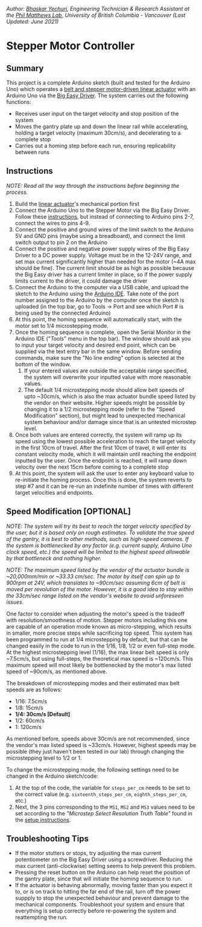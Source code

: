 _Author: [Bhaskar Yechuri](bhaskar.yechuri@gmail.com), Engineering Technician & Research Assistant at the [Phil Matthews Lab](http://www.matthewslab.zoology.ubc.ca/index.html), University of British Columbia - Vancouver (Last Updated: June 2021)_


# Stepper Motor Controller

## Summary

This project is a complete Arduino sketch (built and tested for the Arduino Uno) which operates a [belt and stepper motor-driven linear actuator](https://openbuildspartstore.com/v-slot-nema-17-linear-actuator-bundle-belt-driven/) with an Arduino Uno via the [Big Easy Driver](https://www.sparkfun.com/products/12859). The system carries out the following functions:

* Receives user input on the target velocity and stop position of the system
* Moves the gantry plate up and down the linear rail while accelerating, holding a target velocity (maximum 30cm/s), and decelerating to a complete stop
* Carries out a homing step before each run, ensuring replicability between runs


## Instructions

_NOTE: Read all the way through the instructions before beginning the process._

1. Build the [linear actuator](https://openbuildspartstore.com/v-slot-nema-17-linear-actuator-bundle-belt-driven/)'s mechanical portion first 
2. Connect the Arduino Uno to the Stepper Motor via the Big Easy Driver. Follow these [instructions](https://learn.sparkfun.com/tutorials/big-easy-driver-hookup-guide?_ga=2.116967247.876811756.1622225245-1078570728.1616535972), but instead of connecting to Arduino pins 2-7, connect the wires to pins 4-9.
3. Connect the positive and ground wires of the limit switch to the Arduino 5V and GND pins (maybe using a breadboard), and connect the limit switch output to pin 2 on the Arduino
4. Connect the positive and negative power supply wires of the Big Easy Driver to a DC power supply. Voltage must be in the 12-24V range, and set max current significantly higher than needed for the motor (~4A max should be fine). The current limit should be as high as possible because the Big Easy driver has a current limiter in place, so if the power supply limits current to the driver, it could damage the driver
5. Connect the Arduino to the computer via a USB cable, and upload the sketch to the Arduino using the [Arduino IDE](https://www.arduino.cc/en/software). Take note of the port number assigned to the Arduino by the computer once the sketch is uploaded (in the top bar, go to Tools -> Port and see which Port # is being used by the connected Arduino)
6. At this point, the homing sequence will automatically start, with the motor set to 1/4 microstepping mode. 
7. Once the homing sequence is complete, open the Serial Monitor in the Arduino IDE ("_Tools_" menu in the top bar). The window should ask you to input your target velocity and desired end point, which can be supplied via the text entry bar in the same window. Before sending commands, make sure the "No line ending" option is selected at the bottom of the window.
    1. If your entered values are outside the acceptable range specified, the system will overwrite your inputted value with more reasonable values.
    2. The default 1/4 microstepping mode should allow belt speeds of upto ~30cm/s, which is also the max actuator bundle speed listed by the vendor on their website. Higher speeds might be possible by changing it to a 1/2 microstepping mode (refer to the "Speed Modification" section), but might lead to unexpected mechanical system behaviour and/or damage since that is an untested microstep level.
7. Once both values are entered correctly, the system will ramp up its speed using the lowest possible acceleration to reach the target velocity in the first 10cm of travel. After the first 10cm of travel, it will enter its constant velocity mode, which it will maintain until reaching the endpoint inputted by the user. Once the endpoint is reached, it will ramp down velocity over the next 15cm before coming to a complete stop
8. At this point, the system will ask the user to enter any keyboard value to re-initiate the homing process. Once this is done, the system reverts to step #7 and it can be re-run an indefinite number of times with different target velocities and endpoints.

## Speed Modification [OPTIONAL]

_NOTE: The system will try its best to reach the target velocity specified by the user, but it is based only on rough estimates. To validate the true speed of the gantry, it is best to other methods, such as high-speed cameras. If the system is bottlenecked by any factor (e.g. current supply, Arduino Uno clock speed, etc.) the speed will be limited to the highest speed allowable by that bottleneck and nothing higher._

_NOTE: The maximum speed listed by the vendor of the actuator bundle is ~20,000mm/min or ~33.33 cm/sec. The motor by itself can spin up to 900rpm at 24V, which translates to ~90cm/sec assuming 6cm of belt is moved per revolution of the motor. However, it is a good idea to stay within the 33cm/sec range listed on the vendor's website to avoid unforeseen issues._


One factor to consider when adjusting the motor's speed is the tradeoff with resolution/smoothness of motion. Stepper motors including this one are capable of an operation mode known as micro-stepping, which results in smaller, more precise steps while sacrificing top speed. This system has been programmed to run at 1/4 microstepping by default, but that can be changed easily in the code to run in the 1/16, 1/8, 1/2 or even full-step mode. At the highest microstepping level (1/16), the max linear belt speed is only ~7.5cm/s, but using full-steps, the theoretical max speed is ~120cm/s. This maximum speed will most likely be bottlenecked by the motor's max listed speed of ~90cm/s, as mentioned above. 

The breakdown of microstepping modes and their estimated max belt speeds are as follows:
* 1/16: 7.5cm/s
* 1/8: 15cm/s
* **1/4: 30cm/s [Default]**
* 1/2: 60cm/s
* 1: 120cm/s

As mentioned before, speeds above 30cm/s are not recommended, since the vendor's max listed speed is ~33cm/s. However, highest speeds may be possible (they just haven't been tested in our lab) through changing the microstepping level to 1/2 or 1.

To change the microstepping mode, the following settings need to be changed in the Arduino sketch/code:
1. At the top of the code, the variable for `steps_per_cm` needs to be set to the correct value (e.g. `sixteenth_steps_per_cm`, `eighth_steps_per_cm`, etc.)
2. Next, the 3 pins corresponding to the `MS1`, `MS2` and `MS3` values need to be set according to the _"Microstep Select Resolution Truth Table"_ found in the [setup instructions](https://learn.sparkfun.com/tutorials/big-easy-driver-hookup-guide?_ga=2.116967247.876811756.1622225245-1078570728.1616535972).

## Troubleshooting Tips

* If the motor stutters or stops, try adjusting the max current potentiometer on the Big Easy Driver using a screwdriver. Reducing the max current (anti-clockwise) setting seems to help prevent this problem. 
* Pressing the reset button on the Arduino can help reset the position of the gantry plate, since that will initiate the homing sequence to run.
* If the actuator is behaving abnormally, moving faster than you expect it to, or is on track to hitting the far end of the rail, turn off the power suppply to stop the unexpected behaviour and prevent damage to the mechanical components. Troubleshoot your system and ensure that everything is setup correctly before re-powering the system and reattempting the run. 
